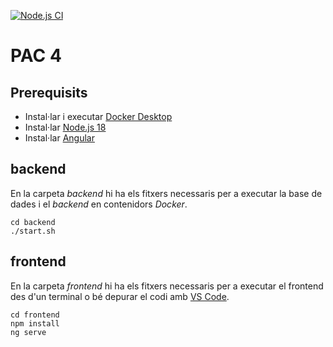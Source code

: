 [![Node.js CI](https://github.com/rbuj-UOC/M4.256-PAC4/actions/workflows/node.js.yml/badge.svg)](https://github.com/rbuj-UOC/M4.256-PAC4/actions/workflows/node.js.yml)
# PAC 4

## Prerequisits
- Instal·lar i executar [Docker Desktop](https://www.docker.com/products/docker-desktop/)
- Instal·lar [Node.js 18](https://nodejs.org/en/download/package-manager/current)
- Instal·lar [Angular](https://angular.dev/tools/cli/setup-local)

## backend
En la carpeta *backend* hi ha els fitxers necessaris per a executar la base de dades i el *backend* en contenidors *Docker*.
```
cd backend
./start.sh
```

## frontend
En la carpeta *frontend* hi ha els fitxers necessaris per a executar el frontend des d'un terminal o bé depurar el codi amb [VS Code](https://code.visualstudio.com/).
```
cd frontend
npm install
ng serve
```
